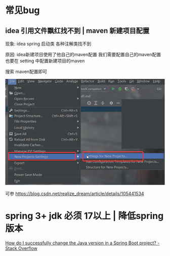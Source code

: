 # 常见bug

## idea 引用文件飘红找不到 | maven 新建项目配置

现象:
idea spring 启动类 各种注解类找不到

原因:
idea新建项目使用了他自己的maven配置
我们需要配置自己的maven配置
也要在 setting 中配置新建项目的maven

搜索 maven配置即可



![](https://raw.githubusercontent.com/HongXiaoHong/images/main/db/idea64_D0IhWpocQJ.png)

可参
https://blog.csdn.net/realize_dream/article/details/105441534





# spring 3+ jdk 必须 17以上 | 降低spring版本



[How do I successfully change the Java version in a Spring Boot project? - Stack Overflow](https://stackoverflow.com/questions/74894299/how-do-i-successfully-change-the-java-version-in-a-spring-boot-project)